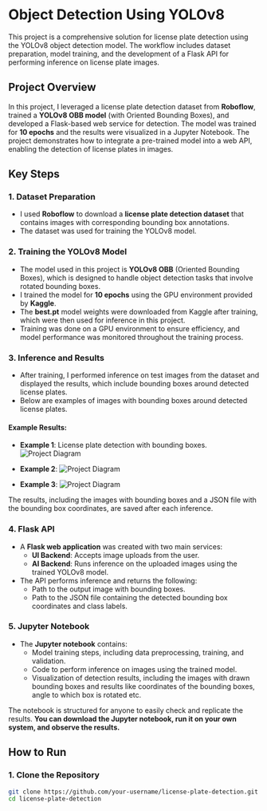 # Object Detection Using YOLOv8

This project is a comprehensive solution for license plate detection using the YOLOv8 object detection model. The workflow includes dataset preparation, model training, and the development of a Flask API for performing inference on license plate images.

## Project Overview

In this project, I leveraged a license plate detection dataset from **Roboflow**, trained a **YOLOv8 OBB model** (with Oriented Bounding Boxes), and developed a Flask-based web service for detection. The model was trained for **10 epochs** and the results were visualized in a Jupyter Notebook. The project demonstrates how to integrate a pre-trained model into a web API, enabling the detection of license plates in images.

## Key Steps

### 1. **Dataset Preparation**
- I used **Roboflow** to download a **license plate detection dataset** that contains images with corresponding bounding box annotations.
- The dataset was used for training the YOLOv8 model.

### 2. **Training the YOLOv8 Model**
- The model used in this project is **YOLOv8 OBB** (Oriented Bounding Boxes), which is designed to handle object detection tasks that involve rotated bounding boxes.
- I trained the model for **10 epochs** using the GPU environment provided by **Kaggle**. 
- The **best.pt** model weights were downloaded from Kaggle after training, which were then used for inference in this project.
- Training was done on a GPU environment to ensure efficiency, and model performance was monitored throughout the training process.

### 3. **Inference and Results**
- After training, I performed inference on test images from the dataset and displayed the results, which include bounding boxes around detected license plates.
- Below are examples of images with bounding boxes around detected license plates.

#### Example Results:
- **Example 1**: License plate detection with bounding boxes.
  ![Project Diagram](https://i.postimg.cc/kGc4yRVT/419f8a15e8c72891-jpg-rf-f35f2e7ce0b5f68e3a67983a520cb5db.jpg)

- **Example 2**: 
  ![Project Diagram](https://i.postimg.cc/6qmswBF9/b1610b49fdc8767a2-jpg-rf-31acbba2f162344db41abcf2565bcb80.jpg)

- **Example 3**: 
  ![Project Diagram](https://i.postimg.cc/NMjP0W6L/uovneg34ahma1-jpg-rf-6b9fb846eff1bcc0db562de9b946ca2f.jpg)

The results, including the images with bounding boxes and a JSON file with the bounding box coordinates, are saved after each inference.

### 4. **Flask API**
- A **Flask web application** was created with two main services:
  - **UI Backend**: Accepts image uploads from the user.
  - **AI Backend**: Runs inference on the uploaded images using the trained YOLOv8 model.
- The API performs inference and returns the following:
  - Path to the output image with bounding boxes.
  - Path to the JSON file containing the detected bounding box coordinates and class labels.

### 5. **Jupyter Notebook**
- The **Jupyter notebook** contains:
  - Model training steps, including data preprocessing, training, and validation.
  - Code to perform inference on images using the trained model.
  - Visualization of detection results, including the images with drawn bounding boxes and results like coordinates of the bounding boxes, angle to which box is rotated etc.
  
The notebook is structured for anyone to easily check and replicate the results. **You can download the Jupyter notebook, run it on your own system, and observe the results.**

## How to Run

### 1. **Clone the Repository**
```bash
git clone https://github.com/your-username/license-plate-detection.git
cd license-plate-detection
